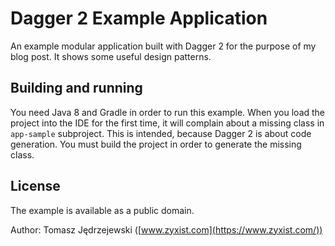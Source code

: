Dagger 2 Example Application
============================

An example modular application built with Dagger 2 for the purpose of my blog post. It shows some
useful design patterns.

Building and running
--------------------

You need Java 8 and Gradle in order to run this example. When you load the project into the IDE
for the first time, it will complain about a missing class in `app-sample` subproject. This is
intended, because Dagger 2 is about code generation. You must build the project in order to
generate the missing class.

License
-------

The example is available as a public domain.

Author: Tomasz Jędrzejewski ([www.zyxist.com](https://www.zyxist.com/))
